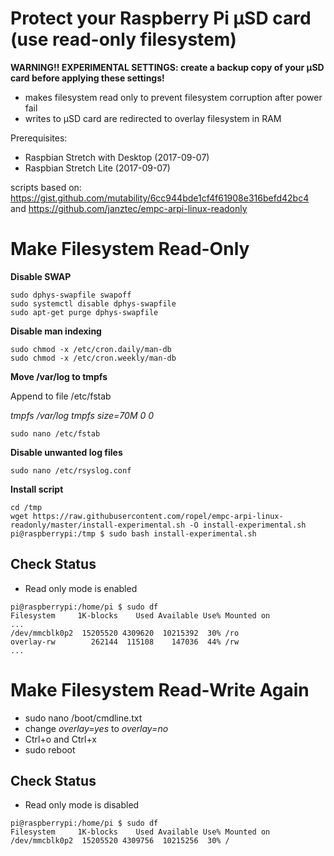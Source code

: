Protect your Raspberry Pi µSD card (use read-only filesystem)
=============================================================

**WARNING!! EXPERIMENTAL SETTINGS: create a backup copy of your µSD card before applying these settings!**

* makes filesystem read only to prevent filesystem corruption after power fail
* writes to µSD card are redirected to overlay filesystem in RAM 

Prerequisites:
* Raspbian Stretch with Desktop (2017-09-07)
* Raspbian Stretch Lite (2017-09-07)

scripts based on: https://gist.github.com/mutability/6cc944bde1cf4f61908e316befd42bc4
and https://github.com/janztec/empc-arpi-linux-readonly

Make Filesystem Read-Only
=========================

**Disable SWAP**
```
sudo dphys-swapfile swapoff
sudo systemctl disable dphys-swapfile
sudo apt-get purge dphys-swapfile
```

**Disable man indexing**
```
sudo chmod -x /etc/cron.daily/man-db
sudo chmod -x /etc/cron.weekly/man-db
```

**Move /var/log to tmpfs**

Append to file /etc/fstab

_tmpfs		/var/log	tmpfs	size=70M	0	0_
```
sudo nano /etc/fstab
```


**Disable unwanted log files**
```
sudo nano /etc/rsyslog.conf
```

**Install script**
```
cd /tmp
wget https://raw.githubusercontent.com/ropel/empc-arpi-linux-readonly/master/install-experimental.sh -O install-experimental.sh
pi@raspberrypi:/tmp $ sudo bash install-experimental.sh
```


Check Status
-------------

* Read only mode is enabled
```
pi@raspberrypi:/home/pi $ sudo df
Filesystem     1K-blocks    Used Available Use% Mounted on
...
/dev/mmcblk0p2  15205520 4309620  10215392  30% /ro
overlay-rw        262144  115108    147036  44% /rw
...
```


Make Filesystem Read-Write Again
================================

* sudo nano /boot/cmdline.txt
* change *overlay=yes* to *overlay=no*
* Ctrl+o and Ctrl+x
* sudo reboot


Check Status
-------------

* Read only mode is disabled
```
pi@raspberrypi:/home/pi $ sudo df
Filesystem     1K-blocks    Used Available Use% Mounted on
/dev/mmcblk0p2  15205520 4309756  10215256  30% /
```
